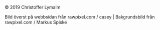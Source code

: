 © 2019 Christoffer Lymalm

Bild överst på webbsidan från rawpixel.com / casey | Bakgrundsbild från rawpixel.com / Markus Spiske